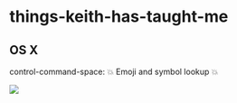 # things-keith-has-taught-me

## OS X

control-command-space: 💥 Emoji and symbol lookup 💥

![](https://cloud.githubusercontent.com/assets/836375/9764617/a7022028-56d5-11e5-8153-764a87645adb.png)
